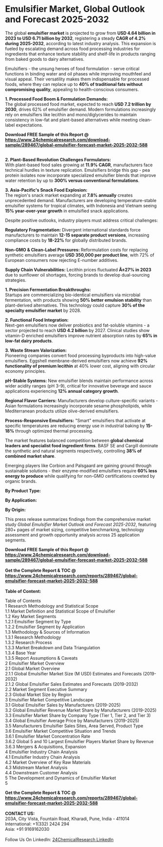 <h1>Emulsifier Market, Global Outlook and Forecast 2025-2032</h1><p>The global <strong>emulsifier market</strong> is projected to grow from <strong>USD 4.64 billion in 2023 to USD 6.71 billion by 2032</strong>, registering a steady <strong>CAGR of 4.2% during 2025-2032</strong>, according to latest industry analysis. This expansion is fueled by escalating demand across food processing industries for ingredients that enhance texture stability and shelf-life in products ranging from baked goods to dairy alternatives.</p><p>Emulsifiers - the unsung heroes of food formulation - serve critical functions in binding water and oil phases while improving mouthfeel and visual appeal. Their versatility makes them indispensable for processed foods, where they can replace up to <strong>40% of traditional fats without compromising quality</strong>, appealing to health-conscious consumers.</p><p><strong>1. Processed Food Boom &amp; Formulation Demands:</strong><br>
The global processed food market, expected to reach <strong>USD 7.2 trillion by 2030</strong>, drives 62% of emulsifier demand. Modern formulations increasingly rely on emulsifiers like lecithin and mono/diglycerides to maintain consistency in low-fat and plant-based alternatives while meeting clean-label expectations.</p><div><b>Download FREE Sample of this Report @ 
            <a href="https://www.24chemicalresearch.com/download-sample/289467/global-emulsifier-forecast-market-2025-2032-588">
            https://www.24chemicalresearch.com/download-sample/289467/global-emulsifier-forecast-market-2025-2032-588</a></b></div><br><p><strong>2. Plant-Based Revolution Challenges Formulators:</strong><br>
With plant-based food sales growing at <strong>11.9% CAGR</strong>, manufacturers face technical hurdles in texture replication. Emulsifiers bridge this gap - pea protein isolates now incorporate specialized emulsifier blends that improve water retention by up to <strong>300% versus conventional formulations</strong>.</p><p><strong>3. Asia-Pacific's Snack Food Explosion:</strong><br>
The region's snack market expanding at <strong>7.8% annually</strong> creates unprecedented demand. Manufacturers are developing temperature-stable emulsifier systems for tropical climates, with Indonesia and Vietnam seeing <strong>15% year-over-year growth</strong> in emulsified snack applications.</p><p>Despite positive outlooks, industry players must address critical challenges:</p><p><strong>Regulatory Fragmentation:</strong> Divergent international standards force manufacturers to maintain <strong>12-15 separate product versions</strong>, increasing compliance costs by <strong>18-22%</strong> for globally distributed brands.</p><p><strong>Non-GMO &amp; Clean-Label Pressures:</strong> Reformulation costs for replacing synthetic emulsifiers average <strong>USD 350,000 per product line</strong>, with 72% of European consumers now rejecting E-number additives.</p><p><strong>Supply Chain Vulnerabilities:</strong> Lecithin prices fluctuated <strong>Â±27% in 2023</strong> due to sunflower oil shortages, forcing brands to develop dual-sourcing strategies.</p><p><strong>1. Precision Fermentation Breakthroughs:</strong><br>
Startups are commercializing bio-identical emulsifiers via microbial fermentation, with products showing <strong>50% better emulsion stability</strong> than plant-derived alternatives. This technology could capture <strong>30% of the specialty emulsifier market</strong> by 2028.</p><p><strong>2. Functional Food Integration:</strong><br>
Next-gen emulsifiers now deliver probiotics and fat-soluble vitamins - a sector projected to reach <strong>USD 4.2 billion</strong> by 2027. Clinical studies show vitamin-D enriched emulsifiers improve nutrient absorption rates by <strong>65% in low-fat dairy products</strong>.</p><p><strong>3. Waste Stream Valorization:</strong><br>
Pioneering companies convert food processing byproducts into high-value emulsifiers. Eggshell membrane-derived emulsifiers now achieve <strong>92% functionality of premium lecithin</strong> at 40% lower cost, aligning with circular economy principles.</p><p><strong>pH-Stable Systems:</strong> New emulsifier blends maintain performance across wider acidity ranges (pH 3-9), critical for innovative beverage and sauce applications experiencing <strong>12% annual category growth</strong>.</p><p><strong>Regional Flavor Carriers:</strong> Manufacturers develop culture-specific variants - Asian formulations increasingly incorporate sesame phospholipids, while Mediterranean products utilize olive-derived emulsifiers.</p><p><strong>Process-Responsive Emulsifiers:</strong> "Smart" emulsifiers that activate at specific temperatures are reducing energy use in industrial baking by <strong>15-18%</strong> through optimized thermal processing.</p><p>The market features balanced competition between <strong>global chemical leaders and specialist food ingredient firms</strong>. BASF SE and Cargill dominate the synthetic and natural segments respectively, controlling <strong>38% of combined market share</strong>.</p><p>Emerging players like Corbion and Palsgaard are gaining ground through sustainable solutions - their enzyme-modified emulsifiers require <strong>60% less energy to produce</strong> while qualifying for non-GMO certifications coveted by organic brands.</p><p><strong>By Product Type:</strong></p><p><strong>By Application:</strong></p><p><strong>By Origin:</strong></p><p>This press release summarizes findings from the comprehensive market study <em>Global Emulsifier Market Outlook and Forecast 2025-2032</em>, featuring 280+ pages of market sizing, competitive benchmarking, technology assessment and growth opportunity analysis across 25 application segments.</p><div><b>Download FREE Sample of this Report @ 
            <a href="https://www.24chemicalresearch.com/download-sample/289467/global-emulsifier-forecast-market-2025-2032-588">
            https://www.24chemicalresearch.com/download-sample/289467/global-emulsifier-forecast-market-2025-2032-588</a></b></div><br><div><b>Get the Complete Report & TOC @ 
            <a href="https://www.24chemicalresearch.com/reports/289467/global-emulsifier-forecast-market-2025-2032-588">
            https://www.24chemicalresearch.com/reports/289467/global-emulsifier-forecast-market-2025-2032-588</a></b></div><br>
            <b>Table of Content:</b><p>Table of Contents<br />
1 Research Methodology and Statistical Scope<br />
1.1 Market Definition and Statistical Scope of Emulsifier<br />
1.2 Key Market Segments<br />
1.2.1 Emulsifier Segment by Type<br />
1.2.2 Emulsifier Segment by Application<br />
1.3 Methodology & Sources of Information<br />
1.3.1 Research Methodology<br />
1.3.2 Research Process<br />
1.3.3 Market Breakdown and Data Triangulation<br />
1.3.4 Base Year<br />
1.3.5 Report Assumptions & Caveats<br />
2 Emulsifier Market Overview<br />
2.1 Global Market Overview<br />
2.1.1 Global Emulsifier Market Size (M USD) Estimates and Forecasts (2019-2032)<br />
2.1.2 Global Emulsifier Sales Estimates and Forecasts (2019-2032)<br />
2.2 Market Segment Executive Summary<br />
2.3 Global Market Size by Region<br />
3 Emulsifier Market Competitive Landscape<br />
3.1 Global Emulsifier Sales by Manufacturers (2019-2025)<br />
3.2 Global Emulsifier Revenue Market Share by Manufacturers (2019-2025)<br />
3.3 Emulsifier Market Share by Company Type (Tier 1, Tier 2, and Tier 3)<br />
3.4 Global Emulsifier Average Price by Manufacturers (2019-2025)<br />
3.5 Manufacturers Emulsifier Sales Sites, Area Served, Product Type<br />
3.6 Emulsifier Market Competitive Situation and Trends<br />
3.6.1 Emulsifier Market Concentration Rate<br />
3.6.2 Global 5 and 10 Largest Emulsifier Players Market Share by Revenue<br />
3.6.3 Mergers & Acquisitions, Expansion<br />
4 Emulsifier Industry Chain Analysis<br />
4.1 Emulsifier Industry Chain Analysis<br />
4.2 Market Overview of Key Raw Materials<br />
4.3 Midstream Market Analysis<br />
4.4 Downstream Customer Analysis<br />
5 The Development and Dynamics of Emulsifier Market <br />
5</p><div><b>Get the Complete Report & TOC @ 
            <a href="https://www.24chemicalresearch.com/reports/289467/global-emulsifier-forecast-market-2025-2032-588">
            https://www.24chemicalresearch.com/reports/289467/global-emulsifier-forecast-market-2025-2032-588</a></b></div><br><b>CONTACT US:</b><br>
            203A, City Vista, Fountain Road, Kharadi, Pune, India - 411014<br>
            International: +1(332) 2424 294<br>
            Asia: +91 9169162030 <br><br>
            Follow Us On LinkedIn: <a href="https://www.linkedin.com/company/24chemicalresearch/">24ChemicalResearch LinkedIn</a>